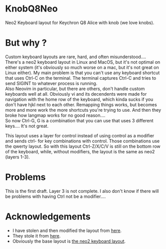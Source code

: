 # KnobQ8Neo
Neo2 Keyboard layout for Keychron Q8 Alice with knob (we love knobs).

# But why ?
Custom keyboard layouts are rare, hard, and often misunderstood....  
There's a neo2 keyboard layout in Linux and MacOS, but it's not optimal on either system (it's obviously so much worse on a mac, but it's not great on Linux either). My main problem is that you can't use any keyboard shortcut that uses Ctrl-C on the terminal.
The terminal captures Ctrl-C and tries to send SIGINT to whatever process is running.  
Also Neovim in particular, but there are others, don't handle custom keyboards well at all. Obviously vi and its decendents were made for navigation with the home row of the keyboard, which kinda sucks if you don't have hjkl next to each other. Remapping things works, but becomes more and more work the more shortcuts you're trying to use.
And then they broke how langmap works for no good reason....  
So now Ctrl-G, G is a combination that you can use that uses 3 different keys.... It's not great. 

This layout uses a layer for control instead of using control as a modifier and sends ctrl-<letter> for key combinations with control. Those combinations use the qwerty layout. So with this layout Ctrl-Z/X/C/V is still on the bottom row of the keyboard, while, without modifiers, the layout is the same as neo2 (layers 1-3). 

# Problems
This is the first draft. Layer 3 is not complete. I also don't know if there will be problems with having Ctrl not be a modifier.... 

# Acknowledgements
 * I have stolen and then modified the layout from [here](https://github.com/Brieden/Ne0Chr0n).
 * They stole it from [here](https://github.com/yeldiRium/qmk-ergodox-ez-neo2).
 * Obviously the base layout is [the neo2 keyboard layout](https://en.wikipedia.org/wiki/Neo_(keyboard_layout)).

